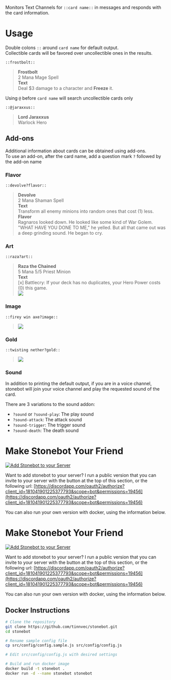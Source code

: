 Monitors Text Channels for `::card name::` in messages and responds with the card information.

# [](#usage)Usage

Double colons `::` around `card name` for default output.  
Collectible cards will be favored over uncollectible ones in the results.

`::frostbolt::`

> **Frostbolt**  
> 2 Mana Mage Spell  
> **Text**  
> Deal $3 damage to a character and **Freeze** it.

Using `@` before `card name` will search uncollectible cards only

`::@jaraxxus::`

> **Lord Jaraxxus**  
> Warlock Hero

## [](#add-ons)Add-ons

Additional information about cards can be obtained using add-ons.  
To use an add-on, after the card name, add a question mark `?` followed by the add-on name

### Flavor

`::devolve?flavor::`

> **Devolve**  
> 2 Mana Shaman Spell  
> **Text**  
> Transform all enemy minions into random ones that cost (1) less.  
> **Flavor**  
> Ragnaros looked down. He looked like some kind of War Golem. "WHAT HAVE YOU DONE TO ME," he yelled. But all that came out was a deep grinding sound. He began to cry.

### Art

`::raza?art::`

> **Raza the Chained**  
> 5 Mana 5/5 Priest Minion  
> **Text**  
> [x] Battlecry: If your deck has no duplicates, your Hero Power costs (0) this game.  
> ![](https://art.hearthstonejson.com/v1/512x/CFM_020.jpg)

### Image

`::firey win axe?image::`

> ![](http://media.services.zam.com/v1/media/byName/hs/cards/enus/CS2_106.png)

### Gold

`::twisting nether?gold::`

> ![](http://media.services.zam.com/v1/media/byName/hs/cards/enus/animated/EX1_312_premium.gif)

### Sound

In addition to printing the default output, if you are in a voice channel, stonebot will join your voice channel and play the requested sound of the card.

There are 3 variations to the sound addon:

* `?sound` or `?sound-play`: The play sound
* `?sound-attack`: The attack sound
* `?sound-trigger`: The trigger sound
* `?sound-death`: The death sound

# [](#make-stonebot-your-friend)Make Stonebot Your Friend

[![Add Stonebot to your Server][discord-add-badge]][discord-oauth-link]

[discord-oauth-link]: https://discordapp.com/oauth2/authorize?client_id=181041901225377793&scope=bot&permissions=19456
[discord-add-badge]: https://img.shields.io/badge/Discord-Invite%20Stonebot-7289DA.svg?style=flat-square

Want to add stonebot to your server? I run a public version that you can invite to your server with the button at the top of this section, or the following url: [https://discordapp.com/oauth2/authorize?client_id=181041901225377793&scope=bot&permissions=19456](https://discordapp.com/oauth2/authorize?client_id=181041901225377793&scope=bot&permissions=19456)

You can also run your own version with docker, using the information below.

# [](#make-stonebot-your-friend)Make Stonebot Your Friend

[![Add Stonebot to your Server][discord-add-badge]][discord-oauth-link]

[discord-oauth-link]: https://discordapp.com/oauth2/authorize?client_id=181041901225377793&scope=bot&permissions=19456
[discord-add-badge]: https://img.shields.io/badge/Discord-Invite%20Stonebot-7289DA.svg?style=flat-square

Want to add stonebot to your server? I run a public version that you can invite to your server with the button at the top of this section, or the following url: [https://discordapp.com/oauth2/authorize?client_id=181041901225377793&scope=bot&permissions=19456](https://discordapp.com/oauth2/authorize?client_id=181041901225377793&scope=bot&permissions=19456)

You can also run your own version with docker, using the information below.

## Docker Instructions

```bash
# Clone the repository
git clone https://github.com/tinnvec/stonebot.git
cd stonebot

# Rename sample config file
cp src/config/config.sample.js src/config/config.js

# Edit src/config/config.js with desired settings

# Build and run docker image
docker build -t stonebot .
docker run -d --name stonebot stonebot
```


